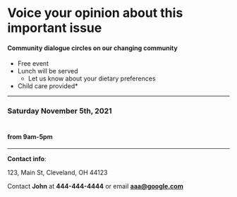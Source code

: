
# Voice your opinion about this important issue

#### Community dialogue circles on our changing community
* Free event
* Lunch will be served
  * Let us know about your dietary preferences 
* Child care provided*
***
### Saturday November 5th, 2021
#
#### from 9am-5pm
___
**Contact info**:


123, Main St,
Cleveland, OH 44123

Contact **John** at **444-444-4444** or email **aaa@google.com**



